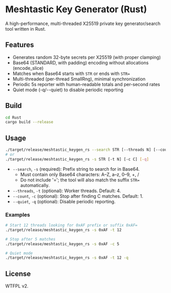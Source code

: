# Meshtastic Key Generator (Rust)

A high-performance, multi-threaded X25519 private key generator/search tool written in Rust.

## Features

- Generates random 32-byte secrets per X25519 (with proper clamping)
- Base64 (STANDARD, with padding) encoding without allocations (encode_slice)
- Matches when Base64 starts with `STR` or ends with `STR=`
- Multi-threaded (per-thread SmallRng), minimal synchronization
- Periodic 5s reporter with human-readable totals and per-second rates
- Quiet mode (-q/--quiet) to disable periodic reporting

## Build

```sh
cd Rust
cargo build --release
```

## Usage

```sh
./target/release/meshtastic_keygen_rs --search STR [--threads N] [--count C] [--quiet]
# or
./target/release/meshtastic_keygen_rs -s STR [-t N] [-c C] [-q]
```

- `--search`, `-s` (required): Prefix string to search for in Base64.
  - Must contain only Base64 characters: A–Z, a–z, 0–9, +, /
  - Do not include '='; the tool will also match the suffix `STR=` automatically.
- `--threads`, `-t` (optional): Worker threads. Default: 4.
- `--count`, `-c` (optional): Stop after finding C matches. Default: 1.
- `--quiet`, `-q` (optional): Disable periodic reporting.

### Examples

```sh
# Start 12 threads looking for 0xAF prefix or suffix 0xAF=
./target/release/meshtastic_keygen_rs -s 0xAF -t 12

# Stop after 5 matches
./target/release/meshtastic_keygen_rs -s 0xAF -c 5

# Quiet mode
./target/release/meshtastic_keygen_rs -s 0xAF -t 12 -q

```

## License

WTFPL v2.

